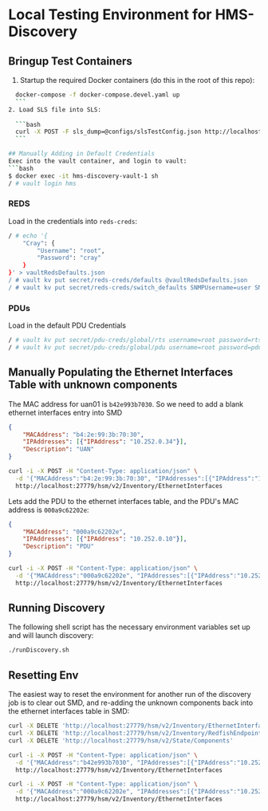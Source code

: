 # Local Testing Environment for HMS-Discovery

## Bringup Test Containers
1. Startup the required Docker containers (do this in the root of this repo):

  ```bash
    docker-compose -f docker-compose.devel.yaml up
    ```
2. Load SLS file into SLS:
    
    ```bash
    curl -X POST -F sls_dump=@configs/slsTestConfig.json http://localhost:8376/v1/loadstate
    ```

## Manually Adding in Default Credentials
Exec into the vault container, and login to vault:
```bash
$ docker exec -it hms-discovery-vault-1 sh
/ # vault login hms
```
### REDS
Load in the credentials into `reds-creds`:
```bash
/ # echo '{
    "Cray": {
        "Username": "root",
        "Password": "cray"
    }
}' > vaultRedsDefaults.json
/ # vault kv put secret/reds-creds/defaults @vaultRedsDefaults.json
/ # vault kv put secret/reds-creds/switch_defaults SNMPUsername=user SNMPAuthPassword=snmpauth SNMPPrivPassword=snmppriv
```
### PDUs
Load in the default PDU Credentials
```bash
/ # vault kv put secret/pdu-creds/global/rts username=root password=rts
/ # vault kv put secret/pdu-creds/global/pdu username=root password=pdu
```

## Manually Populating the Ethernet Interfaces Table with unknown components
The MAC address for uan01 is `b42e993b7030`. So we need to add a blank ethernet interfaces entry into SMD
```json
{
    "MACAddress": "b4:2e:99:3b:70:30",
    "IPAddresses": [{"IPAddress": "10.252.0.34"}],
    "Description": "UAN"
}
```

```bash
curl -i -X POST -H "Content-Type: application/json" \
  -d '{"MACAddress":"b4:2e:99:3b:70:30", "IPAddresses":[{"IPAddress":"10.252.0.34"}], "Description": "UAN - Login" }' \
  http://localhost:27779/hsm/v2/Inventory/EthernetInterfaces
```

Lets add the PDU to the ethernet interfaces table, and the PDU's MAC address is `000a9c62202e`:
```json
{
    "MACAddress": "000a9c62202e",
    "IPAddresses": [{"IPAddress": "10.252.0.10"}],
    "Description": "PDU"
}
```

```bash
curl -i -X POST -H "Content-Type: application/json" \
  -d '{"MACAddress":"000a9c62202e", "IPAddresses":[{"IPAddress":"10.252.0.10"}], "Description": "PDU" }' \
  http://localhost:27779/hsm/v2/Inventory/EthernetInterfaces
```

## Running Discovery
The following shell script has the necessary environment variables set up and will launch discovery:

```bash
./runDiscovery.sh
```

## Resetting Env
The easiest way to reset the environment for another run of the discovery job is to clear out SMD, and re-adding the unknown components back into the ethernet interfaces table in SMD:
```bash
curl -X DELETE 'http://localhost:27779/hsm/v2/Inventory/EthernetInterfaces'
curl -X DELETE 'http://localhost:27779/hsm/v2/Inventory/RedfishEndpoints'
curl -X DELETE 'http://localhost:27779/hsm/v2/State/Components'

curl -i -X POST -H "Content-Type: application/json" \
  -d '{"MACAddress":"b42e993b7030", "IPAddresses":[{"IPAddress":"10.252.0.34"}], "Description": "UAN - Login" }' \
  http://localhost:27779/hsm/v2/Inventory/EthernetInterfaces

curl -i -X POST -H "Content-Type: application/json" \
  -d '{"MACAddress":"000a9c62202e", "IPAddresses":[{"IPAddress":"10.252.0.10"}], "Description": "PDU" }' \
  http://localhost:27779/hsm/v2/Inventory/EthernetInterfaces
```
